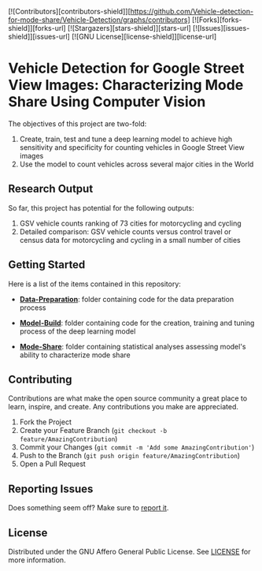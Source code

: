[![Contributors][contributors-shield]][https://github.com/Vehicle-detection-for-mode-share/Vehicle-Detection/graphs/contributors]
[![Forks][forks-shield]][forks-url]
[![Stargazers][stars-shield]][stars-url]
[![Issues][issues-shield]][issues-url]
[![GNU License][license-shield]][license-url]

# Vehicle Detection for Google Street View Images: Characterizing Mode Share Using Computer Vision

The objectives of this project are two-fold:

1. Create, train, test and tune a deep learning model to achieve high sensitivity and specificity for counting vehicles in Google Street View images
2. Use the model to count vehicles across several major cities in the World

## Research Output

So far, this project has potential for the following outputs:

1. GSV vehicle counts ranking of 73 cities for motorcycling and cycling
2. Detailed comparison: GSV vehicle counts versus control travel or census data for motorcycling and cycling in a small number of cities

## Getting Started

Here is a list of the items contained in this repository:

- **[Data-Preparation](https://github.com/Vehicle-detection-for-mode-share/Vehicle-Detection/tree/master/Data-Preparation)**: folder containing code for the data preparation process

- **[Model-Build](https://github.com/Vehicle-detection-for-mode-share/Vehicle-Detection/tree/master/Model-Build)**: folder containing code for the creation, training and tuning process of the deep learning model

- **[Mode-Share](https://github.com/Vehicle-detection-for-mode-share/Vehicle-Detection/tree/master/Mode-Share)**: folder containing statistical analyses assessing model's ability to characterize mode share

## Contributing

Contributions are what make the open source community a great place to learn, inspire, and create. Any contributions you make are appreciated.

1. Fork the Project
2. Create your Feature Branch (`git checkout -b feature/AmazingContribution`)
3. Commit your Changes (`git commit -m 'Add some AmazingContribution'`)
4. Push to the Branch (`git push origin feature/AmazingContribution`)
5. Open a Pull Request

## Reporting Issues

Does something seem off? Make sure to [report it](https://github.com/Vehicle-detection-for-mode-share/Vehicle-Detection/issues).

## License

Distributed under the GNU Affero General Public License. See [LICENSE](https://github.com/Vehicle-detection-for-mode-share/Vehicle-Detection/blob/master/LICENSE) for more information.
